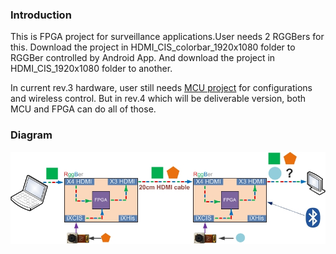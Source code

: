 ### Introduction

This is FPGA project for surveillance applications.User needs 2 RGGBers for this. Download the project in HDMI_CIS_colorbar_1920x1080 folder to RGGBer controlled by Android App. And download the project in HDMI_CIS_1920x1080 folder to another.

In current rev.3 hardware, user still needs [MCU project](https://github.com/rggber/rggber-mcu-prj) for configurations and wireless control. But in rev.4 which will be deliverable version, both MCU and FPGA can do all of those.

### Diagram

![systop_multicamera](systop_multicamera.jpg)
